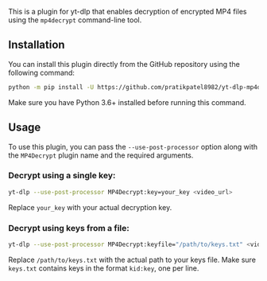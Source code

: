 This is a plugin for yt-dlp that enables decryption of encrypted MP4 files using the `mp4decrypt` command-line tool.

## Installation

You can install this plugin directly from the GitHub repository using the following command:

```bash
python -m pip install -U https://github.com/pratikpatel8982/yt-dlp-mp4decrypt/archive/master.zip
```

Make sure you have Python 3.6+ installed before running this command.

## Usage

To use this plugin, you can pass the `--use-post-processor` option along with the `MP4Decrypt` plugin name and the required arguments.

### Decrypt using a single key:

```bash
yt-dlp --use-post-processor MP4Decrypt:key=your_key <video_url>
```

Replace `your_key` with your actual decryption key.

### Decrypt using keys from a file:

```bash
yt-dlp --use-post-processor MP4Decrypt:keyfile="/path/to/keys.txt" <video_url>
```

Replace `/path/to/keys.txt` with the actual path to your keys file. Make sure `keys.txt` contains keys in the format `kid:key`, one per line.
